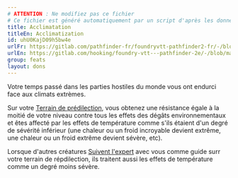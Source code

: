 ```yaml
---
# ATTENTION : Ne modifiez pas ce fichier
# Ce fichier est généré automatiquement par un script d'après les données du module Foundry VTT officiel et de sa traduction
title: Acclimatation
titleEn: Acclimatization
id: uhU0KajD09h5bw4e
urlFr: https://gitlab.com/pathfinder-fr/foundryvtt-pathfinder2-fr/-/blob/master/data/feats/uhU0KajD09h5bw4e.htm
urlEn: https://gitlab.com/hooking/foundry-vtt---pathfinder-2e/-/blob/master/packs/data/feats.db/acclimatization.json
group: feats
layout: dons
---
```

Votre temps passé dans les parties hostiles du monde vous ont endurci face aux climats extrèmes.

Sur votre [Terrain de prédilection](environnement-de-prédilection.md), vous obtenez une résistance égale à la moitié de votre niveau contre tous les effets des dégâts environnementaux et êtes affecté par les effets de température comme s'ils étaient d'un degré de sévérité inférieur (une chaleur ou un froid incroyable devient extrême, une chaleur ou un froid extrême devient sévère, etc).

Lorsque d'autres créatures [Suivent l'expert](../actions/suivre-l-expert.md) avec vous comme guide surr votre terrain de répdilection, ils traitent aussi les effets de température comme un degré moins sévère.


